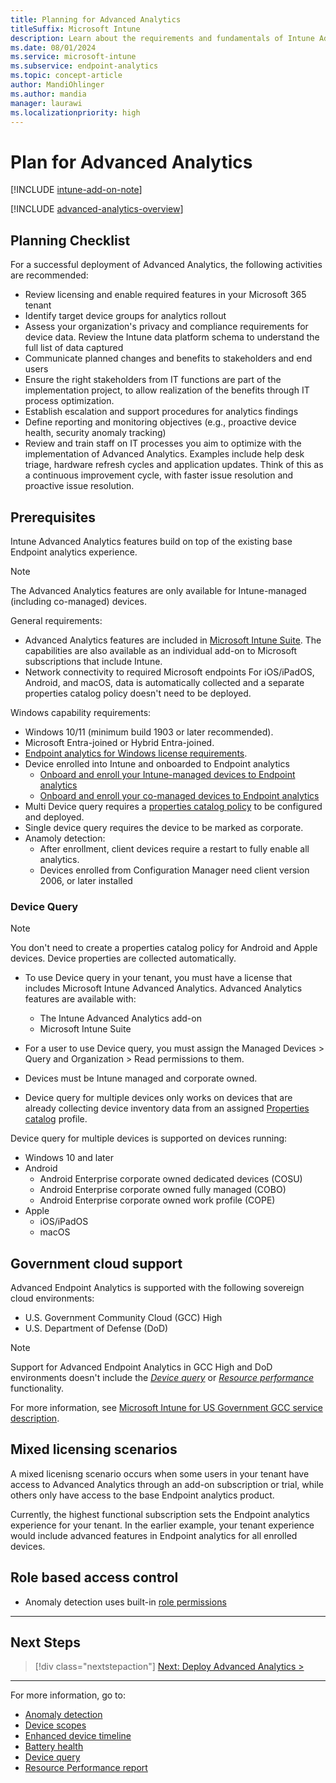 ```yaml
---
title: Planning for Advanced Analytics
titleSuffix: Microsoft Intune
description: Learn about the requirements and fundamentals of Intune Advanced Analytics
ms.date: 08/01/2024
ms.service: microsoft-intune
ms.subservice: endpoint-analytics
ms.topic: concept-article
author: MandiOhlinger
ms.author: mandia
manager: laurawi
ms.localizationpriority: high
---
```


# Plan for Advanced Analytics

[!INCLUDE [intune-add-on-note](../intune-service/includes/intune-add-on-note.md)]

[!INCLUDE [advanced-analytics-overview](includes/advanced-analytics-overview.md)]

## Planning Checklist

For a successful deployment of Advanced Analytics, the following activities are recommended:

- Review licensing and enable required features in your Microsoft 365 tenant
- Identify target device groups for analytics rollout
- Assess your organization's privacy and compliance requirements for device data. Review the Intune data platform schema to understand the full list of data captured
- Communicate planned changes and benefits to stakeholders and end users
- Ensure the right stakeholders from IT functions are part of the implementation project, to allow realization of the benefits through IT process optimization.
- Establish escalation and support procedures for analytics findings
- Define reporting and monitoring objectives (e.g., proactive device health, security anomaly tracking)
- Review and train staff on IT processes you aim to optimize with the implementation of Advanced Analytics. Examples include help desk triage, hardware refresh cycles and application updates. Think of this as a continuous improvement cycle, with faster issue resolution and proactive issue resolution.

## Prerequisites

Intune Advanced Analytics features build on top of the existing base Endpoint analytics experience.

> [!NOTE]
> The Advanced Analytics features are only available for Intune-managed (including co-managed) devices.

General requirements:

- Advanced Analytics features are included in [Microsoft Intune Suite](../intune-service/fundamentals/intune-add-ons.md). The capabilities are also available as an individual add-on to Microsoft subscriptions that include Intune.
- Network connectivity to required Microsoft endpoints
 For iOS/iPadOS, Android, and macOS, data is automatically collected and a separate properties catalog policy doesn't need to be deployed.

Windows capability requirements:

- Windows 10/11 (minimum build 1903 or later recommended).
- Microsoft Entra-joined or Hybrid Entra-joined.
- [Endpoint analytics for Windows license requirements](enroll-intune.md#licensing-prerequisites).
- Device enrolled into Intune and onboarded to Endpoint analytics
  - [Onboard and enroll your Intune-managed devices to Endpoint analytics](enroll-intune.md)
  - [Onboard and enroll your co-managed devices to Endpoint analytics](enroll-configmgr.md)
- Multi Device query requires a [properties catalog policy](/intune/intune-service/configuration/properties-catalog) to be configured and deployed.
- Single device query requires the device to be marked as corporate.
- Anamoly detection:
  - After enrollment, client devices require a restart to fully enable all analytics. <!--7698085-->
  - Devices enrolled from Configuration Manager need client version 2006, or later installed

### Device Query

> [!NOTE]
> You don't need to create a properties catalog policy for Android and Apple devices. Device properties are collected automatically.

- To use Device query in your tenant, you must have a license that includes Microsoft Intune Advanced Analytics. Advanced Analytics features are available with:

  - The Intune Advanced Analytics add-on
  - Microsoft Intune Suite

- For a user to use Device query, you must assign the Managed Devices > Query and Organization > Read permissions to them.

- Devices must be Intune managed and corporate owned.

- Device query for multiple devices only works on devices that are already collecting device inventory data from an assigned [Properties catalog](../intune-service/configuration/properties-catalog.md) profile. 

Device query for multiple devices is supported on devices running:  

- Windows 10 and later  
- Android  
  - Android Enterprise corporate owned dedicated devices (COSU)  
  - Android Enterprise corporate owned fully managed (COBO)  
  - Android Enterprise corporate owned work profile (COPE)  
- Apple  
  - iOS/iPadOS  
  - macOS  

## Government cloud support

Advanced Endpoint Analytics is supported with the following sovereign cloud environments:

- U.S. Government Community Cloud (GCC) High
- U.S. Department of Defense (DoD)

> [!NOTE]
>
> Support for Advanced Endpoint Analytics in GCC High and DoD environments doesn't include the [*Device query*](device-query.md) or [*Resource performance*](resource-performance-report.md) functionality.

For more information, see [Microsoft Intune for US Government GCC service description](../intune-service/fundamentals/intune-govt-service-description.md).

## Mixed licensing scenarios

A mixed licenisng scenario occurs when some users in your tenant have access to Advanced Analytics through an add-on subscription or trial, while others only have access to the base Endpoint analytics product.

Currently, the highest functional subscription sets the Endpoint analytics experience for your tenant. In the earlier example, your tenant experience would include advanced features in Endpoint analytics for all enrolled devices.

## Role based access control

- Anomaly detection uses built-in [role permissions](overview.md#built-in-role-permissions)  

---

## Next Steps

> [!div class="nextstepaction"]
> [Next: Deploy Advanced Analytics >](advanced-analytics-deploy.md)

---

For more information, go to:

- [Anomaly detection](anomaly-detection.md)
- [Device scopes](device-scopes.md)
- [Enhanced device timeline](enhanced-device-timeline.md)  
- [Battery health](battery-health.md)
- [Device query](device-query.md)
- [Resource Performance report](resource-performance-report.md)
